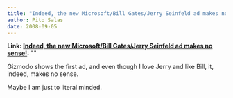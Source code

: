 ```yaml
---
title: "Indeed, the new Microsoft/Bill Gates/Jerry Seinfeld ad makes no sense!"
author: Pito Salas
date: 2008-09-05
---
```


**Link: [Indeed, the new Microsoft/Bill Gates/Jerry Seinfeld ad makes no sense!](None):** ""



Gizmodo shows the first ad, and even though I love Jerry and like Bill, it,
indeed, makes no sense.

Maybe I am just to literal minded.


